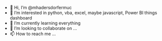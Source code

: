 - 👋 Hi, I’m @mhadersdorfermuc
- 👀 I’m interested in python, vba, excel, maybe javascript, Power BI things dashboard
- 🌱 I’m currently learning everything
- 💞️ I’m looking to collaborate on ...
- 📫 How to reach me ...

<!---
mhadersdorfermuc/mhadersdorfermuc is a ✨ special ✨ repository because its `README.md` (this file) appears on your GitHub profile.
You can click the Preview link to take a look at your changes.
--->
